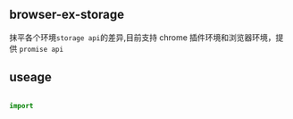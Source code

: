 ## browser-ex-storage  

抹平各个环境`storage api`的差异,目前支持 chrome 插件环境和浏览器环境，提供 `promise api`

## useage

```javascript

import 

```